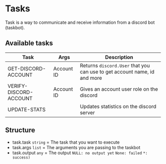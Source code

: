# Tasks
Task is a way to communicate and receive information from a discord bot (taskbot).

## Available tasks

|Task|Args|Description|
|----|----|-----------|
| GET-DISCORD-ACCOUNT | Account ID | Returns `discord.User` that you can use to get account name, id and more |
| VERIFY-DISCORD-ACCOUNT | Account ID | Gives an account user role on the discord |
| UPDATE-STATS |  | Updates statistics on the discord server |

## Structure
- task.task `string` = The task that you want to execute
- task.args `list` = The arguments you are passing to the taskbot
- task.output `any` = The output `NULL: no output yet` `None: failed` `*: success) `
